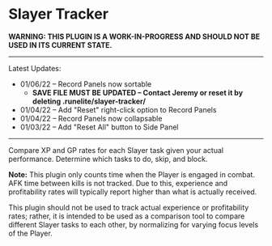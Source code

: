 # Slayer Tracker

**WARNING: THIS PLUGIN IS A WORK-IN-PROGRESS AND SHOULD NOT BE USED IN ITS CURRENT STATE.**

---
Latest Updates:
* 01/06/22 – Record Panels now sortable
  * **SAVE FILE MUST BE UPDATED – Contact Jeremy or reset it by deleting .runelite/slayer-tracker/**
* 01/04/22 – Add "Reset" right-click option to Record Panels
* 01/04/22 – Record Panels now collapsable
* 01/03/22 – Add "Reset All" button to Side Panel
---
Compare XP and GP rates for each Slayer task given your actual performance. Determine which tasks to do, skip, and block.

**Note:** This plugin only counts time when the Player is engaged in combat. AFK time between kills is not tracked. Due to this, experience and profitability rates will typically report higher than what is actually received.

This plugin should not be used to track actual experience or profitability rates; rather, it is intended to be used as a comparison tool to compare different Slayer tasks to each other, by normalizing for varying focus levels of the Player.